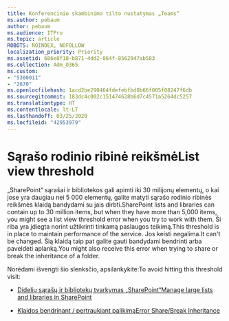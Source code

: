 ```yaml
---
title: Konferencinio skambinimo tilto nustatymas „Teams“
ms.author: pebaum
author: pebaum
ms.audience: ITPro
ms.topic: article
ROBOTS: NOINDEX, NOFOLLOW
localization_priority: Priority
ms.assetid: 686e8f18-b871-4dd2-864f-8562947ab583
ms.collection: Adm_O365
ms.custom:
- "5300011"
- "2670"
ms.openlocfilehash: 1acd2be290464fdefebfbd8b66f005f08247f6db
ms.sourcegitcommit: 183dc4c002c151474628b6d7c4571a5264dc5257
ms.translationtype: HT
ms.contentlocale: lt-LT
ms.lasthandoff: 03/25/2020
ms.locfileid: "42953979"
---
```

# <a name="list-view-threshold"></a><span data-ttu-id="cd67a-102">Sąrašo rodinio ribinė reikšmė</span><span class="sxs-lookup"><span data-stu-id="cd67a-102">List view threshold</span></span>

<span data-ttu-id="cd67a-103">„SharePoint“ sąrašai ir bibliotekos gali apimti iki 30 milijonų elementų, o kai jose yra daugiau nei 5 000 elementų, galite matyti sąrašo rodinio ribinės reikšmės klaidą bandydami su jais dirbti.</span><span class="sxs-lookup"><span data-stu-id="cd67a-103">SharePoint lists and libraries can contain up to 30 million items, but when they have more than 5,000 items, you might see a list view threshold error when you try to work with them.</span></span> <span data-ttu-id="cd67a-104">Ši riba yra įdiegta norint užtikrinti tinkamą paslaugos teikimą.</span><span class="sxs-lookup"><span data-stu-id="cd67a-104">This threshold is in place to maintain performance of the service.</span></span> <span data-ttu-id="cd67a-105">Jos keisti negalima.</span><span class="sxs-lookup"><span data-stu-id="cd67a-105">It can't be changed.</span></span> <span data-ttu-id="cd67a-106">Šią klaidą taip pat galite gauti bandydami bendrinti arba paveldėti aplanką.</span><span class="sxs-lookup"><span data-stu-id="cd67a-106">You might also receive this error when trying to share or break the inheritance of a folder.</span></span>

<span data-ttu-id="cd67a-107">Norėdami išvengti šio slenksčio, apsilankykite:</span><span class="sxs-lookup"><span data-stu-id="cd67a-107">To avoid hitting this threshold visit:</span></span>

- [<span data-ttu-id="cd67a-108">Didelių sąrašų ir bibliotekų tvarkymas „SharePoint“</span><span class="sxs-lookup"><span data-stu-id="cd67a-108">Manage large lists and libraries in SharePoint</span></span>](https://support.office.com/article/manage-large-lists-and-libraries-in-sharepoint-b8588dae-9387-48c2-9248-c24122f07c59)

- [<span data-ttu-id="cd67a-109">Klaidos bendrinant / pertraukiant palikimą</span><span class="sxs-lookup"><span data-stu-id="cd67a-109">Error Share/Break Inheritance</span></span>](https://docs.microsoft.com/SharePoint/troubleshoot/lists-and-libraries/error-share-break-inheritance)
